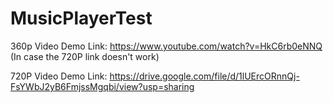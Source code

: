 # MusicPlayerTest

360p Video Demo Link: https://www.youtube.com/watch?v=HkC6rb0eNNQ (In case the 720P link doesn't work)

720P Video Demo Link: https://drive.google.com/file/d/1lUErcORnnQj-FsYWbJ2yB6FmjssMgqbi/view?usp=sharing

